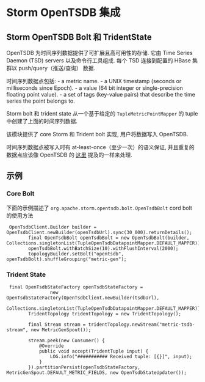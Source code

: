 # Storm OpenTSDB 集成

## Storm OpenTSDB Bolt 和 TridentState

OpenTSDB 为时间序列数据提供了可扩展且高可用性的存储. 它由 Time Series Daemon (TSD) servers 以及命令行工具组成. 每个 TSD 连接到配置的 HBase 集群以 push/query（推送/查询） 数据.

时间序列数据点包括: - a metric name. - a UNIX timestamp (seconds or milliseconds since Epoch). - a value (64 bit integer or single-precision floating point value). - a set of tags (key-value pairs) that describe the time series the point belongs to.

Storm bolt 和 trident state 从一个基于给定的 `TupleMetricPointMapper` 的 tuple 中创建了上面的时间序列数据.

该模块提供了 core Storm 和 Trident bolt 实现, 用户将数据写入 OpenTSDB.

时间序列数据点被写入时有 at-least-once（至少一次）的语义保证, 并且重复的数据点应该像 OpenTSDB 的 [这里](http://opentsdb.net/docs/build/html/user_guide/writing.html#duplicate-data-points) 提及的一样来处理.

## 示例

### Core Bolt

下面的示例描述了 `org.apache.storm.opentsdb.bolt.OpenTsdbBolt` cord bolt 的使用方法

```
 OpenTsdbClient.Builder builder =  OpenTsdbClient.newBuilder(openTsdbUrl).sync(30_000).returnDetails();
        final OpenTsdbBolt openTsdbBolt = new OpenTsdbBolt(builder, Collections.singletonList(TupleOpenTsdbDatapointMapper.DEFAULT_MAPPER));
        openTsdbBolt.withBatchSize(10).withFlushInterval(2000);
        topologyBuilder.setBolt("opentsdb", openTsdbBolt).shuffleGrouping("metric-gen"); 
```

### Trident State

```
 final OpenTsdbStateFactory openTsdbStateFactory =
                new OpenTsdbStateFactory(OpenTsdbClient.newBuilder(tsdbUrl),
                        Collections.singletonList(TupleOpenTsdbDatapointMapper.DEFAULT_MAPPER));
        TridentTopology tridentTopology = new TridentTopology();

        final Stream stream = tridentTopology.newStream("metric-tsdb-stream", new MetricGenSpout());

        stream.peek(new Consumer() {
            @Override
            public void accept(TridentTuple input) {
                LOG.info("########### Received tuple: [{}]", input);
            }
        }).partitionPersist(openTsdbStateFactory, MetricGenSpout.DEFAULT_METRIC_FIELDS, new OpenTsdbStateUpdater()); 
```